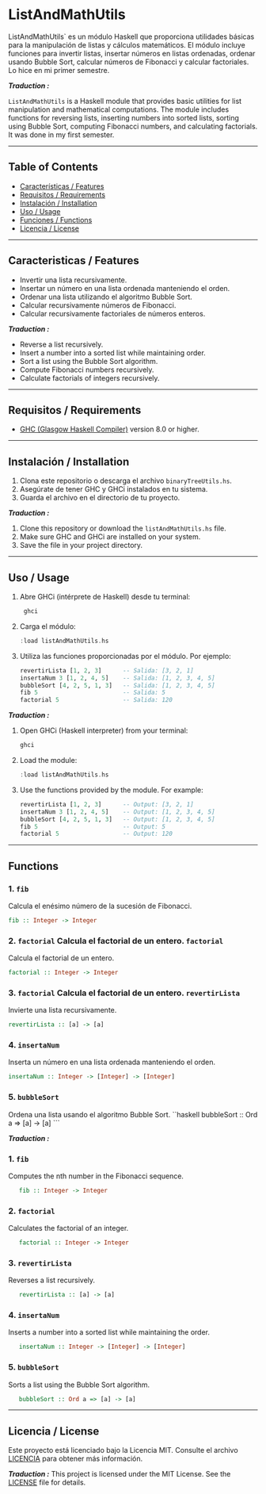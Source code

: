# ListAndMathUtils

ListAndMathUtils` es un módulo Haskell que proporciona utilidades básicas para la manipulación de listas y cálculos matemáticos. El módulo incluye funciones para invertir listas, insertar números en listas ordenadas, ordenar usando Bubble Sort, calcular números de Fibonacci y calcular factoriales. Lo hice en mi primer semestre.

***Traduction :***

`ListAndMathUtils` is a Haskell module that provides basic utilities for list manipulation and mathematical computations. The module includes functions for reversing lists, inserting numbers into sorted lists, sorting using Bubble Sort, computing Fibonacci numbers, and calculating factorials. It was done in my first semester.

---

## Table of Contents

- [Características / Features](#caracteristicas--features)
- [Requisitos / Requirements](#requisitos--requirements)
- [Instalación / Installation](#instalación--installation)
- [Uso / Usage](#uso--usage)
- [Funciones / Functions](#funciones--functions)
- [Licencia / License](#licencia--license)

---

## Caracteristicas / Features

- Invertir una lista recursivamente.
- Insertar un número en una lista ordenada manteniendo el orden.
- Ordenar una lista utilizando el algoritmo Bubble Sort.
- Calcular recursivamente números de Fibonacci.
- Calcular recursivamente factoriales de números enteros.

***Traduction :***  

- Reverse a list recursively.
- Insert a number into a sorted list while maintaining order.
- Sort a list using the Bubble Sort algorithm.
- Compute Fibonacci numbers recursively.
- Calculate factorials of integers recursively.

---

## Requisitos / Requirements

- [GHC (Glasgow Haskell Compiler)](https://www.haskell.org/ghc/) version 8.0 or higher.

---

## Instalación / Installation

1. Clona este repositorio o descarga el archivo `binaryTreeUtils.hs`.
2. Asegúrate de tener GHC y GHCi instalados en tu sistema.
3. Guarda el archivo en el directorio de tu proyecto.

***Traduction :***

1. Clone this repository or download the `listAndMathUtils.hs` file.
2. Make sure GHC and GHCi are installed on your system.
3. Save the file in your project directory.

---


## Uso / Usage

1. Abre GHCi (intérprete de Haskell) desde tu terminal:
   ```bash
    ghci
    ```
2. Carga el módulo:
   ```haskell
   :load listAndMathUtils.hs
    ```
3. Utiliza las funciones proporcionadas por el módulo. Por ejemplo:
    ```haskell
    revertirLista [1, 2, 3]      -- Salida: [3, 2, 1]
    insertaNum 3 [1, 2, 4, 5]    -- Salida: [1, 2, 3, 4, 5]
    bubbleSort [4, 2, 5, 1, 3]   -- Salida: [1, 2, 3, 4, 5]
    fib 5                        -- Salida: 5
    factorial 5                  -- Salida: 120
    ```

***Traduction :***

1. Open GHCi (Haskell interpreter) from your terminal:
   ```bash
   ghci
   ```
2. Load the module:
   ```haskell
   :load listAndMathUtils.hs
   ```
3. Use the functions provided by the module. For example:
   ```haskell
   revertirLista [1, 2, 3]      -- Output: [3, 2, 1]
   insertaNum 3 [1, 2, 4, 5]    -- Output: [1, 2, 3, 4, 5]
   bubbleSort [4, 2, 5, 1, 3]   -- Output: [1, 2, 3, 4, 5]
   fib 5                        -- Output: 5
   factorial 5                  -- Output: 120
   ```
---

## Functions

### 1. `fib`
 Calcula el enésimo número de la sucesión de Fibonacci.
   ```haskell
 fib :: Integer -> Integer
 ```

### 2. `factorial` Calcula el factorial de un entero. `factorial`
 Calcula el factorial de un entero.
   ```haskell
 factorial :: Integer -> Integer
 ```

### 3. `factorial` Calcula el factorial de un entero. `revertirLista`
 Invierte una lista recursivamente.
   ```haskell
 revertirLista :: [a] -> [a]
 ```

### 4. `insertaNum`
 Inserta un número en una lista ordenada manteniendo el orden.
   ```haskell
 insertaNum :: Integer -> [Integer] -> [Integer]
 ```

### 5. `bubbleSort`
 Ordena una lista usando el algoritmo Bubble Sort.
   ``haskell
    bubbleSort :: Ord a => [a] -> [a]
    ```


***Traduction :***

### 1. `fib`
   Computes the nth number in the Fibonacci sequence.
   ```haskell
      fib :: Integer -> Integer
   ```

### 2. `factorial`
   Calculates the factorial of an integer.
   ```haskell
      factorial :: Integer -> Integer
   ```

### 3. `revertirLista`
   Reverses a list recursively.
   ```haskell
      revertirLista :: [a] -> [a]
   ```

### 4. `insertaNum`
   Inserts a number into a sorted list while maintaining the order.
   ```haskell
      insertaNum :: Integer -> [Integer] -> [Integer]
   ```

### 5. `bubbleSort`
   Sorts a list using the Bubble Sort algorithm.
   ```haskell
      bubbleSort :: Ord a => [a] -> [a]
   ```

---

## Licencia / License
Este proyecto está licenciado bajo la Licencia MIT. Consulte el archivo [LICENCIA](LICENCIA) para obtener más información.

***Traduction :***
This project is licensed under the MIT License. See the [LICENSE](LICENSE) file for details.
